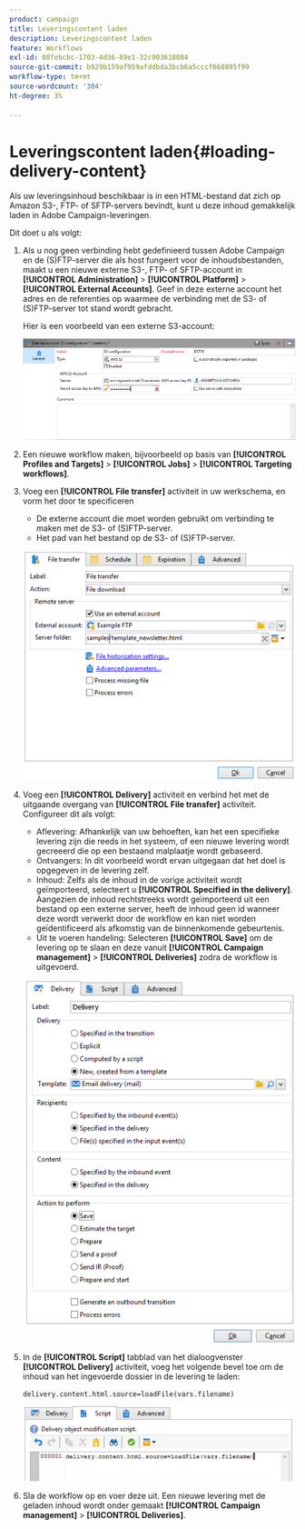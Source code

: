 ```yaml
---
product: campaign
title: Leveringscontent laden
description: Leveringscontent laden
feature: Workflows
exl-id: 08febcbc-1703-4d36-89e1-32c903618084
source-git-commit: b929b159af959afddbda3bcb6a5cccf668895f99
workflow-type: tm+mt
source-wordcount: '304'
ht-degree: 3%

---
```


# Leveringscontent laden{#loading-delivery-content}

Als uw leveringsinhoud beschikbaar is in een HTML-bestand dat zich op Amazon S3-, FTP- of SFTP-servers bevindt, kunt u deze inhoud gemakkelijk laden in Adobe Campaign-leveringen.

Dit doet u als volgt:

1. Als u nog geen verbinding hebt gedefinieerd tussen Adobe Campaign en de (S)FTP-server die als host fungeert voor de inhoudsbestanden, maakt u een nieuwe externe S3-, FTP- of SFTP-account in **[!UICONTROL Administration]** > **[!UICONTROL Platform]** > **[!UICONTROL External Accounts]**. Geef in deze externe account het adres en de referenties op waarmee de verbinding met de S3- of (S)FTP-server tot stand wordt gebracht.

   Hier is een voorbeeld van een externe S3-account:

   ![](assets/delivery_loadcontent_filetransfertexamples3.png)

1. Een nieuwe workflow maken, bijvoorbeeld op basis van **[!UICONTROL Profiles and Targets]** > **[!UICONTROL Jobs]** > **[!UICONTROL Targeting workflows]**.
1. Voeg een **[!UICONTROL File transfer]** activiteit in uw werkschema, en vorm het door te specificeren

   * De externe account die moet worden gebruikt om verbinding te maken met de S3- of (S)FTP-server.
   * Het pad van het bestand op de S3- of (S)FTP-server.

   ![](assets/delivery_loadcontent_filetransfertexample.png)

1. Voeg een **[!UICONTROL Delivery]** activiteit en verbind het met de uitgaande overgang van **[!UICONTROL File transfer]** activiteit. Configureer dit als volgt:

   * Aflevering: Afhankelijk van uw behoeften, kan het een specifieke levering zijn die reeds in het systeem, of een nieuwe levering wordt gecreeerd die op een bestaand malplaatje wordt gebaseerd.
   * Ontvangers: In dit voorbeeld wordt ervan uitgegaan dat het doel is opgegeven in de levering zelf.
   * Inhoud: Zelfs als de inhoud in de vorige activiteit wordt geïmporteerd, selecteert u **[!UICONTROL Specified in the delivery]**. Aangezien de inhoud rechtstreeks wordt geïmporteerd uit een bestand op een externe server, heeft de inhoud geen id wanneer deze wordt verwerkt door de workflow en kan niet worden geïdentificeerd als afkomstig van de binnenkomende gebeurtenis.
   * Uit te voeren handeling: Selecteren **[!UICONTROL Save]** om de levering op te slaan en deze vanuit **[!UICONTROL Campaign management]** > **[!UICONTROL Deliveries]** zodra de workflow is uitgevoerd.

   ![](assets/delivery_loadcontent_activityexample.png)

1. In de **[!UICONTROL Script]** tabblad van het dialoogvenster **[!UICONTROL Delivery]** activiteit, voeg het volgende bevel toe om de inhoud van het ingevoerde dossier in de levering te laden:

   ```
   delivery.content.html.source=loadFile(vars.filename)
   ```

   ![](assets/delivery_loadcontent_script.png)

1. Sla de workflow op en voer deze uit. Een nieuwe levering met de geladen inhoud wordt onder gemaakt **[!UICONTROL Campaign management]** > **[!UICONTROL Deliveries]**.

